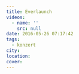 ```yaml
---
title: Everlaunch
videos:
  - name: ''
    src: null
date: 2016-05-26 07:17:42
tags:
  - konzert
city:
location:
cover:
---
```

